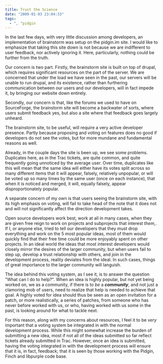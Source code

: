 ```yaml
---
title: Trust the Science
date: "2009-01-03 23:04:33"
tags:
  - ", "pidgin
---
```

In the last few days, with very little discussion among developers, an implementation of brainstorm was setup on the pidgin.im site.  I would like to emphasize that taking this site down is not because we are indifferent to user feedback, nor actively ignoring it.  Here, particularly, nothing could be further from the truth.

Our concern is two part. Firstly, the brainstorm site is built on top of drupal, which requires significant resources on the part of the server.  We are concerned that under the load we have seen in the past, our servers will be unable to run drupal, and its existence, rather than furthering communication between our users and our developers, will in fact impede it, by bringing our website down entirely.

Secondly, our concern is that, like the forums we used to have on SourceForge, the brainstorm site will become a backwater of sorts, where users submit feedback yes, but also a site where that feedback goes largely unheard.  

The brainstorm site, to be useful, will require a very active developer presence.  Partly because proposing and voting on features does no good if developers do not see the votes, but for more mundane and fundamental reasons as well.

Already, in the couple days the site is been up, we see some problems.  Duplicates here, as in the Trac tickets, are quite common, and quite frequently going unnoticed by the average user.  Over time, duplicates like this will mean that the same idea will either have its votes split across so many different items that it will appear, falsely, relatively unpopular, or will be voted up so many times by the same user (once on each instance), that when it is noticed and merged, it will, equally falsely, appear disproportionately popular.

A separate concern of my own is that users seeing the brainstorm site, with its high emphasis on voting, will fail to take head of the note that it does not and will not significantly affect the direction development takes.

Open source developers work best, work at all in many cases, when they are given free reign to work on projects and subprojects that interest *them,*.  If I, or anyone else, tried to tell our developers that they must drop everything and work on the 5 most popular ideas, most of them would quickly find that their free time could be more enjoyably spent on other projects.  In an ideal world the ideas that most interest developers would closely mirror the desires of the larger community, but when users fail to step up, develop a trust relationship with others, and join in the development process, reality deviates from the ideal.  In such cases, things of great importance to the larger community will languish.  

The idea behind this voting system, as I see it, is to answer the question "What can I do to help?".  When an idea is highly popular, but not yet being worked on, we as a community, if there is to *be* a <em><strong>community</strong></em>, and not just a clamoring mob of users, need to realize that help is needed to achieve that goal.  A highly voted for idea should thus be seen as an open invitation for a patch, or more realistically, a series of patches, from someone who has never before worked with us, or who, having worked with us some in the past, is looking around for what to tackle next. 

For this reason, along with my concerns about resources, I feel it to be *very* important that a voting system be integrated in with the normal development process.  While this might somewhat increase the burden of submitting a new idea, most if not all of the ideas submitted so far reflect tickets already submitted in Trac.  However, once an idea is submitted, having the voting integrated in with the development process will ensure that it is, in fact, feedback; that it is seen by those working with the Pidgin, Finch and libpurple code base.

